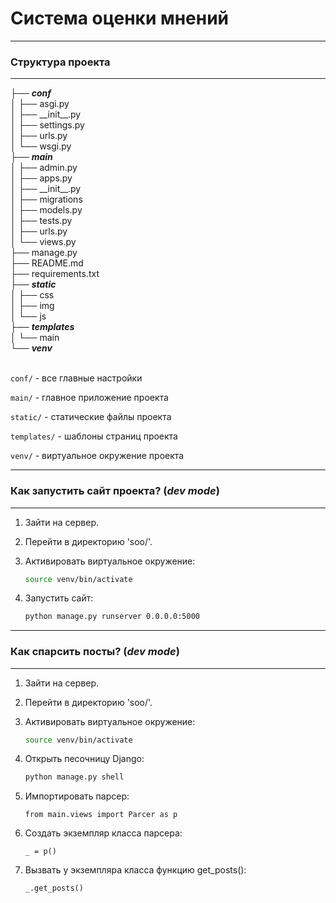 # Система оценки мнений
***
### Структура проекта
***
<div>
├── <b><i>conf</i></b><br>
│   ├── asgi.py<br>
│   ├── __init__.py<br>
│   ├── settings.py<br>
│   ├── urls.py<br>
│   └── wsgi.py<br>
├── <b><i>main</i></b><br>
│   ├── admin.py<br>
│   ├── apps.py<br>
│   ├── __init__.py<br>
│   ├── migrations<br>
│   ├── models.py<br>
│   ├── tests.py<br>
│   ├── urls.py<br>
│   └── views.py<br>
├── manage.py<br>
├── README.md<br>
├── requirements.txt<br>
├── <b><i>static</i></b><br>
│   ├── css<br>
│   ├── img<br>
│   └── js<br>
├── <b><i>templates</i></b><br>
│   └── main<br>
└── <b><i>venv</i></b><br>
<br>
</div>

`conf/` - все главные настройки 

`main/` - главное приложение проекта

`static/` - статические файлы проекта

`templates/` - шаблоны страниц проекта

`venv/` - виртуальное окружение проекта

---

### Как запустить сайт проекта? (*dev mode*)
***
1. Зайти на сервер.
2. Перейти в директорию 'soo/'.
3. Активировать виртуальное окружение:

    ```bash
    source venv/bin/activate
    ```

4. Запустить сайт:

    ```bash
    python manage.py runserver 0.0.0.0:5000
    ```


***
### Как спарсить посты? (*dev mode*)
***
1. Зайти на сервер.
2. Перейти в директорию 'soo/'.
3. Активировать виртуальное окружение:

    ```bash
    source venv/bin/activate
    ```
4. Открыть песочницу Django:

    ```bash
    python manage.py shell
    ```

5. Импортировать парсер:

    ```python3
    from main.views import Parcer as p
    ```

6. Создать экземпляр класса парсера:

    ```python3
    _ = p()
    ```

7. Вызвать у экземпляра класса функцию get_posts():

    ```python3
    _.get_posts()
    ```